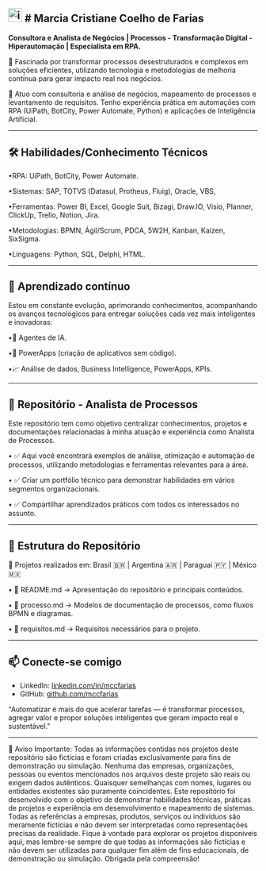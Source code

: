 <img width="28" height="28" alt="image" src="https://github.com/user-attachments/assets/43f49a98-3b5c-461e-9f94-c4291176ead2" /> # Marcia Cristiane Coelho de Farias
--
 **Consultora e Analista de Negócios | Processos - Transformação Digital - Hiperautomação | Especialista em RPA.**

🚀 Fascinada por transformar processos desestruturados e complexos em soluções eficientes, utilizando tecnologia e metodologias de melhoria contínua para gerar impacto real nos negócios.

🎯 Atuo com consultoria e análise de negócios, mapeamento de processos e levantamento de requisitos. Tenho experiência prática em automações com RPA (UiPath, BotCity, Power Automate, Python) e aplicações de Inteligência Artificial.

---
🛠 Habilidades/Conhecimento Técnicos
--
  •RPA: UiPath, BotCity, Power Automate.
  
  •Sistemas: SAP, TOTVS (Datasul, Protheus, Fluig), Oracle, VBS, 
  
  •Ferramentas: Power BI, Excel, Google Suit, Bizagi, Draw.IO, Visio, Planner, ClickUp, Trello, Notion, Jira.
  
  •Metodologias: BPMN, Ágil/Scrum, PDCA, 5W2H, Kanban, Kaizen, SixSigma.
  
  •Linguagens: Python, SQL, Delphi, HTML.

---
🧠 Aprendizado contínuo
--
Estou em constante evolução, aprimorando conhecimentos, acompanhando os avanços tecnológicos para entregar soluções cada vez mais inteligentes e inovadoras:

  •🤖 Agentes de IA.
  
  •📲 PowerApps (criação de aplicativos sem código).
  
  •📈 Análise de dados, Business Intelligence, PowerApps, KPIs.

---
📌 Repositório - Analista de Processos
--
Este repositório tem como objetivo centralizar conhecimentos, projetos e documentações relacionadas à minha atuação e experiência como Analista de Processos.

  •	✅ Aqui você encontrará exemplos de análise, otimização e automação de processos, utilizando metodologias e ferramentas relevantes para a área.

  •	✅ Criar um portfólio técnico para demonstrar habilidades em vários segmentos organizacionais.

  •	✅ Compartilhar aprendizados práticos com todos os interessados no assunto.

---
📂 Estrutura do Repositório
--
📍 Projetos realizados em: Brasil 🇧🇷 | Argentina 🇦🇷 | Paraguai 🇵🇾 | México 🇲🇽

  •	📄 README.md → Apresentação do repositório e principais conteúdos.
  
  •	📁 processo.md → Modelos de documentação de processos, como fluxos BPMN e diagramas.
  
  •	📁 requisitos.md → Requisitos necessários para o projeto.

---

📫 **Conecte-se comigo**
--
  - LinkedIn: [linkedin.com/in/mccfarias](https://www.linkedin.com/in/mccfarias/)
  - GitHub: [github.com/mccfarias](https://github.com/mccfarias)
  
"Automatizar é mais do que acelerar tarefas — é transformar processos, agregar valor e propor soluções inteligentes que geram impacto real e sustentável."


---
🚨 Aviso Importante: Todas as informações contidas nos projetos deste repositório são fictícias e foram criadas exclusivamente para fins de demonstração ou simulação. Nenhuma das empresas, organizações, pessoas ou eventos mencionados nos arquivos deste projeto são reais ou exigem dados autênticos. Quaisquer semelhanças com nomes, lugares ou entidades existentes são puramente coincidentes.
Este repositório foi desenvolvido com o objetivo de demonstrar habilidades técnicas, práticas de projetos e experiência em desenvolvimento e mapeamento de sistemas. Todas as referências a empresas, produtos, serviços ou indivíduos são meramente fictícias e não devem ser interpretadas como representações precisas da realidade.
Fique à vontade para explorar os projetos disponíveis aqui, mas lembre-se sempre de que todas as informações são fictícias e não devem ser utilizadas para qualquer fim além de fins educacionais, de demonstração ou simulação.
Obrigada pela compreensão!
